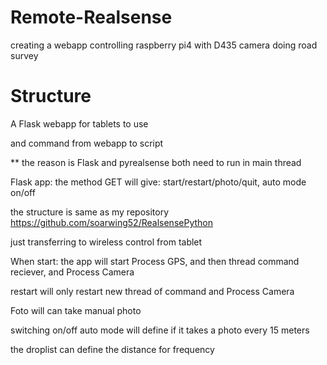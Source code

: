 # Remote-Realsense
creating a webapp controlling raspberry pi4 with D435 camera doing road survey

# Structure
A Flask webapp for tablets to use

and command from webapp to script

** the reason is Flask and pyrealsense both need to run in main thread


Flask app:
the method GET will give:
start/restart/photo/quit, auto mode on/off

the structure is same as my repository https://github.com/soarwing52/RealsensePython

just transferring to wireless control from tablet

When start: the app will start Process GPS, and then thread command reciever, and Process Camera

restart will only restart new thread of command and Process Camera

Foto will can take manual photo

switching on/off auto mode will define if it takes a photo every 15 meters

the droplist can define the distance for frequency

